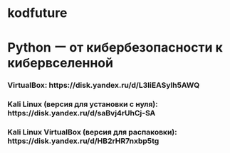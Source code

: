 # kodfuture
<h1>Python ー от кибербезопасности к кибервселенной</h1>
<h3>VirtualBox: https://disk.yandex.ru/d/L3IiEASylh5AWQ</h3>
<h3>Kali Linux (версия для установки с нуля): https://disk.yandex.ru/d/saBvj4rUhCj-SA</h3>
<h3>Kali Linux VirtualBox (версия для распаковки): https://disk.yandex.ru/d/HB2rHR7nxbp5tg</h3>

